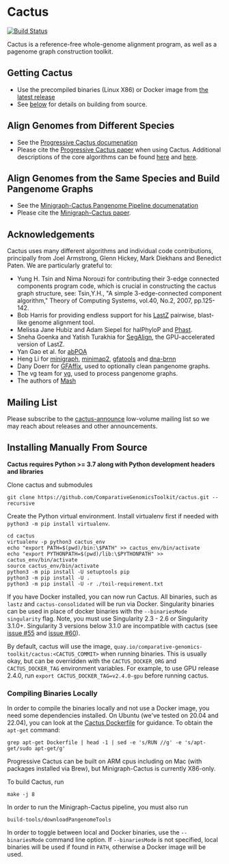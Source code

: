 # Cactus
[![Build Status](https://travis-ci.org/ComparativeGenomicsToolkit/cactus.svg?branch=master)](https://travis-ci.org/ComparativeGenomicsToolkit/cactus)

Cactus is a reference-free whole-genome alignment program, as well as a pagenome graph construction toolkit.  

## Getting Cactus

* Use the precompiled binaries (Linux X86) or Docker image from [the latest release](https://github.com/ComparativeGenomicsToolkit/cactus/releases)
* See [below](#installing-manually-from-source) for details on building from source. 

## Align Genomes from Different Species

* See the [Progressive Cactus documenation](doc/progressive.md)
* Please cite the [Progressive Cactus paper](https://doi.org/10.1038/s41586-020-2871-y) when using Cactus.  Additional descriptions of the core algorithms can be found [here](https://doi.org/10.1101/gr.123356.111) and [here](https://doi.org/10.1089/cmb.2010.0252).

## Align Genomes from the Same Species and Build Pangenome Graphs 

* See the [Minigraph-Cactus Pangenome Pipeline documenatation](doc/pangenome.md)
* Please cite the [Minigraph-Cactus paper](https://doi.org/10.1101/2022.10.06.511217).

## Acknowledgements

Cactus uses many different algorithms and individual code contributions, principally from Joel Armstrong, Glenn Hickey, Mark Diekhans and Benedict Paten. We are particularly grateful to:

- Yung H. Tsin and Nima Norouzi for contributing their 3-edge connected components program code, which is crucial in constructing the cactus graph structure, see: Tsin,Y.H., "A simple 3-edge-connected component algorithm," Theory of Computing Systems, vol.40, No.2, 2007, pp.125-142.
- Bob Harris for providing endless support for his [LastZ](https://github.com/lastz/lastz) pairwise, blast-like genome alignment tool.
- Melissa Jane Hubiz and Adam Siepel for halPhyloP and [Phast](http://compgen.cshl.edu/phast/).
- Sneha Goenka and Yatish Turakhia for [SegAlign](https://github.com/gsneha26/SegAlign), the GPU-accelerated version of LastZ.
- Yan Gao et al. for [abPOA](https://github.com/yangao07/abPOA)
- Heng Li for [minigraph](https://github.com/lh3/minigraph), [minimap2](https://github.com/lh3/minimap2), [gfatools](https://github.com/lh3/gfatools) and [dna-brnn](https://github.com/lh3/dna-rnn)
- Dany Doerr for [GFAffix](https://github.com/marschall-lab/GFAffix), used to optionally clean pangenome graphs.
- The vg team for [vg](https://github.com/vgteam/vg), used to process pangenome graphs.
- The authors of [Mash](https://github.com/marbl/Mash)

## Mailing List

Please subscribe to the [cactus-announce](https://groups.google.com/d/forum/cactus-announce) low-volume mailing list so we may reach about releases and other announcements.

## Installing Manually From Source

**Cactus requires Python >= 3.7 along with Python development headers and libraries**

Clone cactus and submodules
```
git clone https://github.com/ComparativeGenomicsToolkit/cactus.git --recursive
```

Create the Python virtual environment.  Install virtualenv first if needed with `python3 -m pip install virtualenv`.
```
cd cactus
virtualenv -p python3 cactus_env
echo "export PATH=$(pwd)/bin:\$PATH" >> cactus_env/bin/activate
echo "export PYTHONPATH=$(pwd)/lib:\$PYTHONPATH" >> cactus_env/bin/activate
source cactus_env/bin/activate
python3 -m pip install -U setuptools pip
python3 -m pip install -U .
python3 -m pip install -U -r ./toil-requirement.txt
```

If you have Docker installed, you can now run Cactus.  All binaries, such as `lastz` and `cactus-consolidated` will be run via Docker.  Singularity binaries can be used in place of docker binaries with the `--binariesMode singularity` flag.  Note, you must use Singularity 2.3 - 2.6 or Singularity 3.1.0+. Singularity 3 versions below 3.1.0 are incompatible with cactus (see [issue #55](https://github.com/ComparativeGenomicsToolkit/cactus/issues/55) and [issue #60](https://github.com/ComparativeGenomicsToolkit/cactus/issues/60)).

By default, cactus will use the image, `quay.io/comparative-genomics-toolkit/cactus:<CACTUS_COMMIT>` when running binaries. This is usually okay, but can be overridden with the `CACTUS_DOCKER_ORG` and `CACTUS_DOCKER_TAG` environment variables.  For example, to use GPU release 2.4.0, run `export CACTUS_DOCKER_TAG=v2.4.0-gpu` before running cactus.

### Compiling Binaries Locally
In order to compile the binaries locally and not use a Docker image, you need some dependencies installed.  On Ubuntu (we've tested on 20.04 and 22.04), you can look at the [Cactus Dockerfile](./Dockerfile) for guidance. To obtain the `apt-get` command:
```
grep apt-get Dockerfile | head -1 | sed -e 's/RUN //g' -e 's/apt-get/sudo apt-get/g'
```

Progressive Cactus can be built on ARM cpus including on Mac (with packages installed via Brew), but Minigraph-Cactus is currently X86-only.

To build Cactus, run
```
make -j 8
```
In order to run the Minigraph-Cactus pipeline, you must also run
```
build-tools/downloadPangenomeTools
```

In order to toggle between local and Docker binaries, use the `--binariesMode` command line option. If `--binariesMode` is not specified, local binaries will be used if found in `PATH`, otherwise a Docker image will be used.
